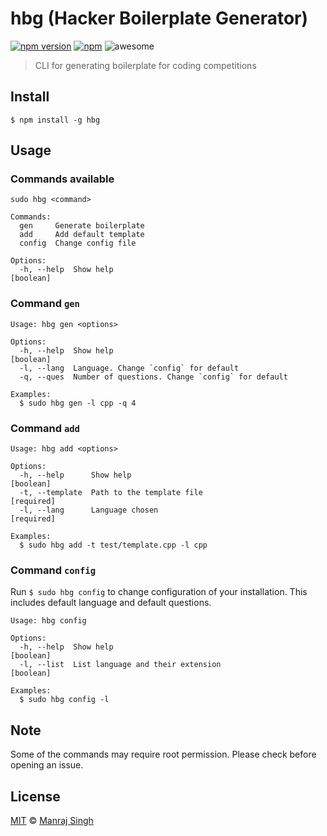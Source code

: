 # hbg (Hacker Boilerplate Generator)
[![npm version](https://badge.fury.io/js/hbg.svg)](https://www.npmjs.com/package/hbg) [![npm](https://img.shields.io/npm/dt/hbg.svg?maxAge=2592000)](https://www.npmjs.com/package/hbg) ![awesome](https://img.shields.io/badge/awesome-yes-green.svg)
> CLI for generating boilerplate for coding competitions

## Install

```
$ npm install -g hbg
```

## Usage

### Commands available

```
sudo hbg <command>

Commands:
  gen     Generate boilerplate
  add     Add default template
  config  Change config file

Options:
  -h, --help  Show help                                         [boolean]

```

### Command `gen`

```
Usage: hbg gen <options>

Options:
  -h, --help  Show help                                         [boolean]
  -l, --lang  Language. Change `config` for default
  -q, --ques  Number of questions. Change `config` for default

Examples:
  $ sudo hbg gen -l cpp -q 4

```

### Command `add`

```
Usage: hbg add <options>

Options:
  -h, --help      Show help                                     [boolean]
  -t, --template  Path to the template file                    [required]
  -l, --lang      Language chosen                              [required]

Examples:
  $ sudo hbg add -t test/template.cpp -l cpp

```

### Command `config`
Run `$ sudo hbg config` to change configuration of your installation. This includes default language and default questions.

```
Usage: hbg config

Options:
  -h, --help  Show help                                        [boolean]
  -l, --list  List language and their extension                [boolean]

Examples:
  $ sudo hbg config -l

```

## Note

Some of the commands may require root permission. Please check before opening an issue.

## License
[MIT](https://github.com/ManrajGrover/hbg/blob/master/LICENSE) © [Manraj Singh](https://github.com/ManrajGrover)

